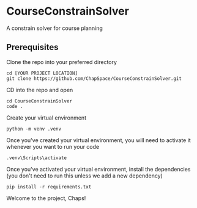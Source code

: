 # CourseConstrainSolver
A constrain solver for course planning

## Prerequisites

Clone the repo into your preferred directory
```
cd [YOUR PROJECT LOCATION]
git clone https://github.com/ChapSpace/CourseConstrainSolver.git
```

CD into the repo and open
```
cd CourseConstrainSolver
code .
```

Create your virtual environment
```
python -m venv .venv
```

Once you've created your virtual environment, you will need to activate it whenever you want to run your code
```
.venv\Scripts\activate
```

Once you've activated your virtual environment, install the dependencies (you don't need to run this unless we add a new dependency)
``` 
pip install -r requirements.txt
```

Welcome to the project, Chaps!